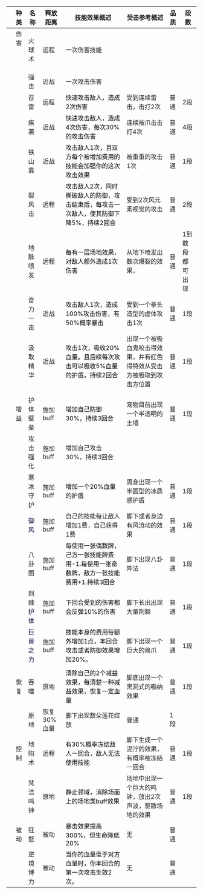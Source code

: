 







|  | 种类 | 名称 | 释放距离 | 技能效果概述 | 受击参考概述 | 品质 | 段数 |
| :---: | :---: | --- | --- | --- | --- | --- | --- |
| | 伤害<br/><br/><br/><br/> | 火球术 | 远程 | 一次伤害技能 |  |  |  |
| | | 强击 | 近战 | 一次攻击伤害 |  |  |  |
| | | 召雷 | 远程 | <font style="color:black;">快速攻击敌人，造成2次伤害</font> | 受到连续雷击，击打2次 | 普通 | 2段 |
| | | 疾袭 | 近战 | <font style="color:black;">快速攻击敌人，造成4次伤害，每次30%的攻击伤害</font> | 连续被爪击击打4次 | 普通 | 4段 |
| | | 铁山靠 | 近战 | <font style="color:black;">攻击敌人1次，且双方每个被增加费用的技能会加强你的这次攻击效果</font> | 被重重的攻击1次 | 普通 | 1段 |
| | | 裂风击 | 远程 | <font style="color:black;">攻击敌人2次，同时撕破敌人的防御，攻击结束后，每攻击一次敌人，使其防御下降5%，持续2回合</font> | 受到2次风元素视觉的攻击 | 普通 | 2段 |
| | | 地脉喷发 | 远程 | <font style="color:black;">每有一层场地效果，对敌人额外造成1次伤害</font> | 从地下喷发出数次爆裂的效果， | 普通 | 1到数段都可出现 |
| | | 奋力一击 | 近战 | <font style="color:black;">攻击敌人1次，造成100%攻击伤害，有50%概率暴击</font> | 受到一个拳头造型的虚体攻击1次 | 普通 | 1段 |
| | | 汲取精华 | 近战 | <font style="color:black;">攻击1次，吸收20%血量。且后续每次攻击可以吸收5%血量的护盾，持续2回合</font> | 出现一个被吸血鬼咬击得效果，并有红色得特效从受击方被吸取到攻击方位置 | 普通 | 1段 |
| | |  |  |  |  |  |  |
| | |  |  |  |  |  |  |
| | 增益<br/> | 护体壁垒 | 施加buff | <font style="color:black;">增加自己防御30%，持续3回合</font> | 宠物目前出现一个半透明的土墙 | 普通 | 1段 |
| | | 攻击强化 | 施加buff | 增加自己攻击30%，持续3回合 |  |  |  |
| | | 寒冰守护 | 施加buff | <font style="color:black;">增加一个20%血量的护盾</font> | 周身出现一个半圆型的冰质感护盾 | 普通 | 1段 |
| | | <font style="color:rgb(5, 7, 59);background-color:rgb(253, 253, 254);">御风</font> | 施加buff | 自己的技能每让敌人增加1费，自己获得1费 | 脚下或者身边有风流动的效果 | 普通 | 1段 |
| | | 八卦图 | 施加buff | <font style="color:black;">每使用一张偶数牌，己方一张技能牌费用-1.每使用一张奇数牌，敌方一张技能费用+1.持续3回合</font> | 脚下出现八卦阵法 | 普通 | 1段 |
| | | 荆棘<font style="color:rgb(5, 7, 59);background-color:rgb(253, 253, 254);">护体</font> | 施加buff | <font style="color:black;">下回合受到的伤害都会反弹10%的伤害</font> | 脚下长出出现大量荆棘 | 普通 | 1段 |
| | | <font style="color:rgb(5, 7, 59);background-color:rgb(253, 253, 254);">巨兽之力</font> | 施加buff | <font style="color:black;">技能本身的费用每额外增加1点，本回合攻击或者防御效果增加20%。</font> | 脚下出现一个巨大的兽爪 | 普通 | 1段 |
| | |  |  |  |  |  |  |
| | 恢复 | 吞噬 | 原地 | <font style="color:black;">清除自己的2个减益效果，每清楚一种减益效果，恢复一定血量</font> | 脚底出现一个黑洞式的吸纳效果 | 普通 | 1段 |
| | | 原地 | 恢复30%血量 | 脚下出现数朵莲花绽放 | 普通 | 1段 |  |
| | 控制<br/> | 地陷术 | 远程 | <font style="color:black;">有30%概率冻结敌人一回合，敌人无法使用技能</font> | 脚下生成一个泥泞的效果，有概率被冻结一回合 | 普通 | 1段 |
| | | 梵洁鸣钟 | 原地 | <font style="color:black;">静止领域，消除场面上的场地类buff效果</font> | 场地中出现一个巨大的鸣钟，放出2次声波，驱散场地的效果 | 普通 | 1段 |
| | 被动 | 狂怒 | 被动 | <font style="color:black;">暴击效果提高300%，但生命降低20%</font> | 无 | 普通 | |
| | | 逆境博力 | 被动 | <font style="color:black;">当你的血量低于对方血量时，你本回合的第一次攻击生效2次。</font> | 无 | 普通 | |



